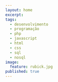 ```yaml
---
layout: home
excerpt: 
tags:
  - desenvolvimento
  - programação
  - php
  - javascript
  - html
  - css
  - sql
  - nosql
image:
  feature: rubick.jpg
published: true
---
```

